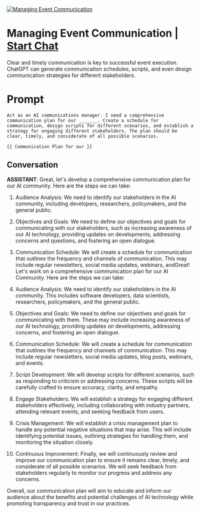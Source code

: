 
[![Managing Event Communication](https://flow-prompt-covers.s3.us-west-1.amazonaws.com/icon/illustrative/illus_2.png)](https://gptcall.net/chat.html?data=%7B%22contact%22%3A%7B%22id%22%3A%22q3oV66RfAICcuHQm3czYi%22%2C%22flow%22%3Atrue%7D%7D)
# Managing Event Communication | [Start Chat](https://gptcall.net/chat.html?data=%7B%22contact%22%3A%7B%22id%22%3A%22q3oV66RfAICcuHQm3czYi%22%2C%22flow%22%3Atrue%7D%7D)
Clear and timely communication is key to successful event execution. ChatGPT can generate communication schedules, scripts, and even design communication strategies for different stakeholders.

# Prompt

```
Act as an AI communications manager. I need a comprehensive communication plan for our _______. Create a schedule for communication, design scripts for different scenarios, and establish a strategy for engaging different stakeholders. The plan should be clear, timely, and considerate of all possible scenarios.

{{ Communication Plan for our }}
```

## Conversation

**ASSISTANT**: Great, let's develop a comprehensive communication plan for our AI community. Here are the steps we can take:



1. Audience Analysis: We need to identify our stakeholders in the AI community, including developers, researchers, policymakers, and the general public.



2. Objectives and Goals: We need to define our objectives and goals for communicating with our stakeholders, such as increasing awareness of our AI technology, providing updates on developments, addressing concerns and questions, and fostering an open dialogue.



3. Communication Schedule: We will create a schedule for communication that outlines the frequency and channels of communication. This may include regular newsletters, social media updates, webinars, andGreat! Let's work on a comprehensive communication plan for our AI Community. Here are the steps we can take:



1. Audience Analysis: We need to identify our stakeholders in the AI community. This includes software developers, data scientists, researchers, policymakers, and the general public.



2. Objectives and Goals: We need to define our objectives and goals for communicating with them. These may include increasing awareness of our AI technology, providing updates on developments, addressing concerns, and fostering an open dialogue.



3. Communication Schedule: We will create a schedule for communication that outlines the frequency and channels of communication. This may include regular newsletters, social media updates, blog posts, webinars, and events.



4. Script Development: We will develop scripts for different scenarios, such as responding to criticism or addressing concerns. These scripts will be carefully crafted to ensure accuracy, clarity, and empathy.



5. Engage Stakeholders: We will establish a strategy for engaging different stakeholders effectively, including collaborating with industry partners, attending relevant events, and seeking feedback from users.



6. Crisis Management: We will establish a crisis management plan to handle any potential negative situations that may arise. This will include identifying potential issues, outlining strategies for handling them, and monitoring the situation closely.



7. Continuous Improvement: Finally, we will continuously review and improve our communication plan to ensure it remains clear, timely, and considerate of all possible scenarios. We will seek feedback from stakeholders regularly to monitor our progress and address any concerns.



Overall, our communication plan will aim to educate and inform our audience about the benefits and potential challenges of AI technology while promoting transparency and trust in our practices.


